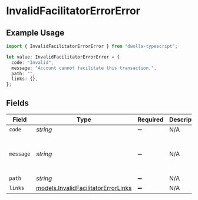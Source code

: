 # InvalidFacilitatorErrorError

## Example Usage

```typescript
import { InvalidFacilitatorErrorError } from "dwolla-typescript";

let value: InvalidFacilitatorErrorError = {
  code: "Invalid",
  message: "Account cannot facilitate this transaction.",
  path: "",
  links: {},
};
```

## Fields

| Field                                                                            | Type                                                                             | Required                                                                         | Description                                                                      | Example                                                                          |
| -------------------------------------------------------------------------------- | -------------------------------------------------------------------------------- | -------------------------------------------------------------------------------- | -------------------------------------------------------------------------------- | -------------------------------------------------------------------------------- |
| `code`                                                                           | *string*                                                                         | :heavy_minus_sign:                                                               | N/A                                                                              | Invalid                                                                          |
| `message`                                                                        | *string*                                                                         | :heavy_minus_sign:                                                               | N/A                                                                              | Account cannot facilitate this transaction.                                      |
| `path`                                                                           | *string*                                                                         | :heavy_minus_sign:                                                               | N/A                                                                              |                                                                                  |
| `links`                                                                          | [models.InvalidFacilitatorErrorLinks](../models/invalidfacilitatorerrorlinks.md) | :heavy_minus_sign:                                                               | N/A                                                                              | {}                                                                               |